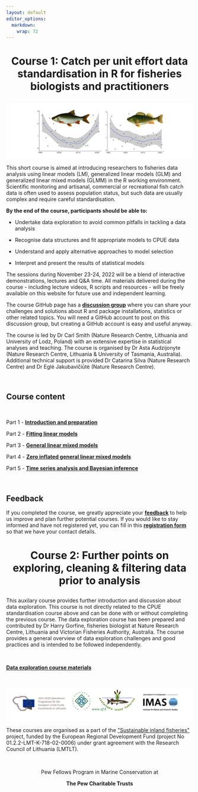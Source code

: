 ```yaml
---
layout: default
editor_options: 
  markdown: 
    wrap: 72
---
```


<h1 style="text-align:center;">

Course 1: Catch per unit effort data standardisation in R for fisheries
biologists and practitioners

</h1>

![course_image](./images/course_image.png)

This short course is aimed at introducing researchers to fisheries data
analysis using linear models (LM), generalized linear models (GLM) and
generalized linear mixed models (GLMM) in the R working environment.
Scientific monitoring and artisanal, commercial or recreational fish
catch data is often used to assess population status, but such data are
usually complex and require careful standardisation.

**By the end of the course, participants should be able to:**

-   Undertake data exploration to avoid common pitfalls in tackling a
    data analysis

-   Recognise data structures and fit appropriate models to CPUE data

-   Understand and apply alternative approaches to model selection

-   Interpret and present the results of statistical models

The sessions during November 23-24, 2022 will be a blend of interactive
demonstrations, lectures and Q&A time. All materials delivered during
the course - including lecture videos, R scripts and resources - will be
freely available on this website for future use and independent
learning.

The course GitHub page has a [**discussion
group**](https://github.com/fishsizeproject/CPUEcourse/discussions)
where you can share your challenges and solutions about R and package
installations, statistics or other related topics. You will need a
GitHub account to post on this discussion group, but creating a GitHub
account is easy and useful anyway.

The course is led by Dr Carl Smith (Nature Research Centre, Lithuania
and University of Lodz, Poland) with an extensive expertise in
statistical analyses and teaching. The course is organised by Dr Asta
Audzijonyte (Nature Research Centre, Lithuania & University of Tasmania,
Australia). Additional technical support is provided Dr Catarina Silva
(Nature Research Centre) and Dr Eglė Jakubavičiūtė (Nature Research
Centre).

<br/>

## Course content

<br/>

Part 1 - [**Introduction and preparation**](1-introduction.md)

Part 2 - [**Fitting linear models**](2-trout.md)

Part 3 - [**General linear mixed models**](3-bitterling.md)

Part 4 - [**Zero inflated general linear mixed models**](4-hilsha.md)

Part 5 - [**Time series analysis and Bayesian inference**](5-zander.md)

<br/>

## Feedback

If you completed the course, we greatly appreciate your
[**feedback**](https://docs.google.com/forms/d/e/1FAIpQLSeO6ymBEqQ747oGzg9ZI8NswbKbIsvf64i5-XmLHC6xP8AuMg/viewform?usp=sf_link)
to help us improve and plan further potential courses. If you would like
to stay informed and have not registered yet, you can fill in this
[**registration
form**](https://docs.google.com/forms/d/e/1FAIpQLSehWbFhzKt_WYETHsX73Kph9Iw__a8DaaZbf6z_ZZq6rBwvqg/viewform?usp=sf_link)
so that we have your contact details.

<h1 style="text-align:center;">

Course 2: Further points on exploring, cleaning & filtering data prior
to analysis

</h1>

This auxilary course provides further introduction and discussion about
data exploration. This course is not directly related to the CPUE
standardisation course above and can be done with or without completing
the previous course. The data exploration course has been prepared and
contributed by Dr Harry Gorfine, fisheries biologist at Nature Research
Centre, Lithuania and Victorian Fisheries Authority, Australia. The
course provides a general overview of data exploration challenges and
good practices and is intended to be followed independently.

<br/>

[**Data exploration course materials**](data_exploration.md)

<br/>

![logos](./images/logos_all.png)

These courses are organised as a part of the ["Sustainable inland
fisheries"](https://en.sif.lt/home%20--%20EN/) project, funded by the
European Regional Development Fund (project No 01.2.2-LMT-K-718-02-0006)
under grant agreement with the Research Council of Lithuania (LMTLT).

<br/>

<center>

Pew Fellows Program in Marine Conservation at

<b> The Pew Charitable Trusts </b>

</center>
